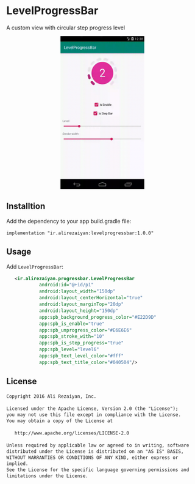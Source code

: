 # LevelProgressBar
A custom view with circular step progress level  

<p align="center">
  <img src="preview.gif" height="400" width="220"/>
</p>

## Installtion 

Add the dependency to your app build.gradle file:

```
implementation "ir.alirezaiyan:levelprogressbar:1.0.0"
```

## Usage

Add `LevelProgressBar`:

```xml
   <ir.alirezaiyan.progressbar.LevelProgressBar
            android:id="@+id/p1"
            android:layout_width="150dp"
            android:layout_centerHorizontal="true"
            android:layout_marginTop="20dp"
            android:layout_height="150dp"
            app:spb_background_progress_color="#E22D9D"
            app:spb_is_enable="true"
            app:spb_unprogress_color="#E6E6E6"
            app:spb_stroke_with="10"
            app:spb_is_step_progress="true"
            app:spb_level="level6"
            app:spb_text_level_color="#fff"
            app:spb_text_title_color="#040504"/>
```

License
--------

    Copyright 2016 Ali Rezaiyan, Inc.

    Licensed under the Apache License, Version 2.0 (the "License");
    you may not use this file except in compliance with the License.
    You may obtain a copy of the License at

       http://www.apache.org/licenses/LICENSE-2.0

    Unless required by applicable law or agreed to in writing, software
    distributed under the License is distributed on an "AS IS" BASIS,
    WITHOUT WARRANTIES OR CONDITIONS OF ANY KIND, either express or implied.
    See the License for the specific language governing permissions and
    limitations under the License.
